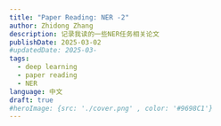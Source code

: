 ```yaml
---
title: "Paper Reading: NER -2"
author: Zhidong Zhang
description: 记录我读的一些NER任务相关论文
publishDate: 2025-03-02
#updatedDate: 2025-03-
tags:
  - deep learning
  - paper reading
  - NER
language: 中文
draft: true
#heroImage: {src: './cover.png' , color: '#9698C1'}
---
```


